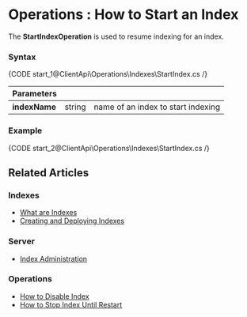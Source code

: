 ﻿# Operations : How to Start an Index

The **StartIndexOperation** is used to resume indexing for an index.

### Syntax

{CODE start_1@ClientApi\Operations\Indexes\StartIndex.cs /}

| Parameters | | |
| ------------- | ------------- | ----- |
| **indexName** | string | name of an index to start indexing |

### Example

{CODE start_2@ClientApi\Operations\Indexes\StartIndex.cs /}

## Related Articles

### Indexes

- [What are Indexes](../../../../indexes/what-are-indexes)
- [Creating and Deploying Indexes](../../../../indexes/creating-and-deploying)

### Server

- [Index Administration](../../../../server/administration/index-administration)

### Operations

- [How to Disable Index](../../../../client-api/operations/maintenance/indexes/disable-index)
- [How to Stop Index Until Restart](../../../../client-api/operations/maintenance/indexes/stop-index)
